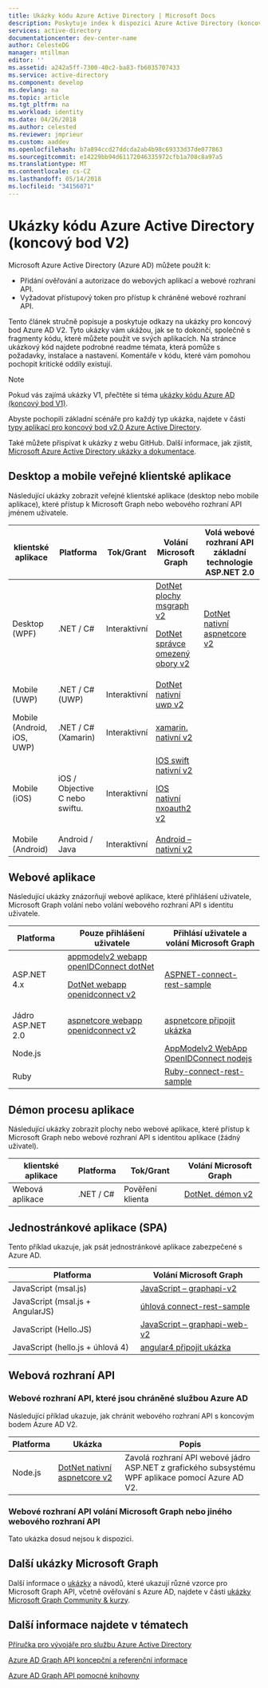 ```yaml
---
title: Ukázky kódu Azure Active Directory | Microsoft Docs
description: Poskytuje index k dispozici Azure Active Directory (koncový bod V2) ukázky kódu, uspořádané podle scénáře.
services: active-directory
documentationcenter: dev-center-name
author: CelesteDG
manager: mtillman
editor: ''
ms.assetid: a242a5ff-7300-40c2-ba83-fb6035707433
ms.service: active-directory
ms.component: develop
ms.devlang: na
ms.topic: article
ms.tgt_pltfrm: na
ms.workload: identity
ms.date: 04/26/2018
ms.author: celested
ms.reviewer: jmprieur
ms.custom: aaddev
ms.openlocfilehash: b7a894ccd27ddcda2ab4b98c69333d37de077863
ms.sourcegitcommit: e14229bb94d61172046335972cfb1a708c8a97a5
ms.translationtype: MT
ms.contentlocale: cs-CZ
ms.lasthandoff: 05/14/2018
ms.locfileid: "34156071"
---
```

# <a name="azure-active-directory-code-samples-v2-endpoint"></a>Ukázky kódu Azure Active Directory (koncový bod V2)

Microsoft Azure Active Directory (Azure AD) můžete použít k:

- Přidání ověřování a autorizace do webových aplikací a webové rozhraní API.
- Vyžadovat přístupový token pro přístup k chráněné webové rozhraní API.

Tento článek stručně popisuje a poskytuje odkazy na ukázky pro koncový bod Azure AD V2. Tyto ukázky vám ukážou, jak se to dokončí, společně s fragmenty kódu, které můžete použít ve svých aplikacích. Na stránce ukázkový kód najdete podrobné readme témata, která pomůže s požadavky, instalace a nastavení. Komentáře v kódu, které vám pomohou pochopit kritické oddíly existují.

> [!NOTE]
> Pokud vás zajímá ukázky V1, přečtěte si téma [ukázky kódu Azure AD (koncový bod V1)](active-directory-code-samples.md).

Abyste pochopili základní scénáře pro každý typ ukázka, najdete v části [typy aplikací pro koncový bod v2.0 Azure Active Directory](active-directory-v2-flows.md).

Také můžete přispívat k ukázky z webu GitHub. Další informace, jak zjistit, [Microsoft Azure Active Directory ukázky a dokumentace](https://github.com/Azure-Samples?page=3&query=active-directory).

## <a name="desktop-and-mobile-public-client-apps"></a>Desktop a mobile veřejné klientské aplikace

Následující ukázky zobrazit veřejné klientské aplikace (desktop nebo mobile aplikace), které přístup k Microsoft Graph nebo webového rozhraní API jménem uživatele.

klientské aplikace | Platforma | Tok/Grant | Volání Microsoft Graph | Volá webové rozhraní API základní technologie ASP.NET 2.0
------------------ | -------- | ---------- | -------------------- | -------------------------
Desktop (WPF)      | .NET / C#  | Interaktivní | [DotNet plochy msgraph v2](http://github.com/azure-samples/active-directory-dotnet-desktop-msgraph-v2) <p/> [DotNet správce omezený obory v2](https://github.com/azure-samples/active-directory-dotnet-admin-restricted-scopes-v2) | [DotNet nativní aspnetcore v2](https://GitHub.com/azure-samples/active-directory-dotnet-native-aspnetcore-v2)
Mobile (UWP)   | .NET / C# (UWP) | Interaktivní | [DotNet nativní uwp v2](https://github.com/azure-samples/active-directory-dotnet-native-uwp-v2) |
Mobile (Android, iOS, UWP)   | .NET / C# (Xamarin) | Interaktivní | [xamarin. nativní v2](https://Github.com/azure-samples/active-directory-xamarin-native-v2) |
Mobile (iOS)       | iOS / Objective C nebo swiftu. | Interaktivní | [IOS swift nativní v2](https://github.com/azure-samples/active-directory-ios-swift-native-v2) <p/> [IOS nativní nxoauth2 v2](https://github.com/azure-samples/active-directory-ios-native-nxoauth2-v2) |
Mobile (Android)   | Android / Java | Interaktivní |   [Android – nativní v2](https://github.com/azure-samples/active-directory-android-native-v2 ) |

## <a name="web-applications"></a>Webové aplikace

Následující ukázky znázorňují webové aplikace, které přihlášení uživatele, Microsoft Graph volání nebo volání webového rozhraní API s identitu uživatele.

 Platforma | Pouze přihlášení uživatele | Přihlásí uživatele a volání Microsoft Graph 
 -------- | ------------------- | --------------------------------- 
ASP.NET 4.x | [appmodelv2 webapp openIDConnect dotNet](https://GitHub.com/AzureAdQuickstarts/AppModelv2-WebApp-OpenIDConnect-DotNet) <p/> [DotNet webapp openidconnect v2](https://GitHub.com/azure-samples/active-directory-dotnet-webapp-openidconnect-v2)  |              [ASPNET-connect-rest-sample](https://github.com/microsoftgraph/aspnet-connect-rest-sample)   
Jádro ASP.NET 2.0 | [aspnetcore webapp openidconnect v2](https://github.com/Azure-Samples/active-directory-aspnetcore-webapp-openidconnect-v2) |              [aspnetcore připojit ukázka](https://github.com/microsoftgraph/aspnetcore-connect-sample)   
Node.js      |                   | [AppModelv2 WebApp OpenIDConnect nodejs](https://github.com/azureadquickstarts/appmodelv2-webapp-openidconnect-nodejs)     
Ruby      |                   | [Ruby-connect-rest-sample](https://github.com/microsoftgraph/ruby-connect-rest-sample)     

## <a name="daemon-applications"></a>Démon procesu aplikace

Následující ukázky zobrazit plochy nebo webové aplikace, které přístup k Microsoft Graph nebo webové rozhraní API s identitou aplikace (žádný uživatel).

klientské aplikace | Platforma | Tok/Grant | Volání Microsoft Graph 
------------------ | -------- | ---------- | -------------------- 
Webová aplikace | .NET / C#  | Pověření klienta | [DotNet. démon v2](https://github.com/azure-samples/active-directory-dotnet-daemon-v2) 

## <a name="single-page-applications-spa"></a>Jednostránkové aplikace (SPA)

Tento příklad ukazuje, jak psát jednostránkové aplikace zabezpečené s Azure AD.

 Platforma |  Volání Microsoft Graph 
 -------- |  --------------------- 
JavaScript (msal.js)  | [JavaScript – graphapi-v2](https://github.com/azure-samples/active-directory-javascript-graphapi-v2) 
JavaScript (msal.js + AngularJS) | [úhlová connect-rest-sample](https://github.com/microsoftgraph/angular-connect-rest-sample) 
JavaScript (Hello.JS)  | [JavaScript – graphapi-web-v2](https://github.com/azure-samples/active-directory-javascript-graphapi-web-v2) 
JavaScript (hello.js + úhlová 4) | [angular4 připojit ukázka](https://github.com/microsoftgraph/angular4-connect-sample) 

## <a name="web-apis"></a>Webová rozhraní API

### <a name="web-api-protected-by-azure-ad"></a>Webové rozhraní API, které jsou chráněné službou Azure AD

Následující příklad ukazuje, jak chránit webového rozhraní API s koncovým bodem Azure AD V2.

Platforma | Ukázka | Popis
 -------- | ------------------- | ---------------------
Node.js | [DotNet nativní aspnetcore v2](https://GitHub.com/azure-samples/active-directory-dotnet-native-aspnetcore-v2) | Zavolá rozhraní API webové jádro ASP.NET z grafického subsystému WPF aplikace pomocí Azure AD V2.

### <a name="web-api-calling-microsoft-graph-or-another-web-api"></a>Webové rozhraní API volání Microsoft Graph nebo jiného webového rozhraní API

Tato ukázka dosud nejsou k dispozici.

## <a name="other-microsoft-graph-samples"></a>Další ukázky Microsoft Graph

Další informace o [ukázky](https://github.com/microsoftgraph/msgraph-community-samples/tree/master/samples#aspnet) a návodů, které ukazují různé vzorce pro Microsoft Graph API, včetně ověřování s Azure AD, najdete v části [ukázky Microsoft Graph Community & kurzy](https://github.com/microsoftgraph/msgraph-community-samples).

## <a name="see-also"></a>Další informace najdete v tématech

[Příručka pro vývojáře pro službu Azure Active Directory](active-directory-developers-guide.md)

[Azure AD Graph API koncepční a referenční informace](https://msdn.microsoft.com/library/azure/hh974476.aspx)

[Azure AD Graph API pomocné knihovny](https://www.nuget.org/packages/Microsoft.Azure.ActiveDirectory.GraphClient)

